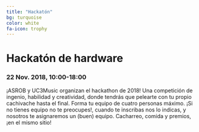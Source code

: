 ```yaml
---
title: "Hackatón"
bg: turquoise
color: white
fa-icon: trophy
---
```

# Hackatón de hardware

### 22 Nov. 2018, 10&#58;00-18&#58;00

¡ASROB y UC3Music organizan el hackathon de 2018!
Una competición de ingenio, habilidad y creatividad, donde tendrás que pelearte con tu propio cachivache hasta el final.
Forma tu equipo de cuatro personas máximo. ¡Si no tienes equipo no te preocupes!, cuando te inscribas nos lo indicas, y nosotros te asignaremos un (buen) equipo.
Cacharreo, comida y premios, ¡en el mismo sitio!



